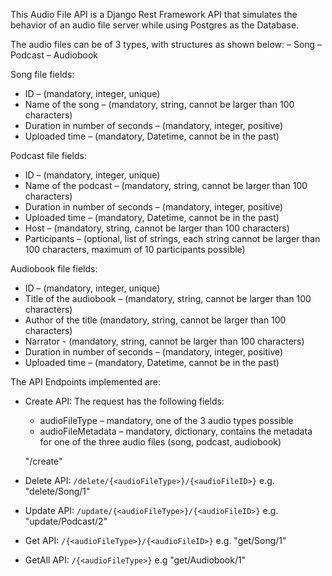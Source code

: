 This Audio File API is a Django Rest Framework API that simulates the behavior of an audio file server
while using Postgres as the Database.

The audio files can be of 3 types, with structures as shown below:
– Song
– Podcast
– Audiobook

Song file fields:
- ID – (mandatory, integer, unique)
- Name of the song – (mandatory, string, cannot be larger than 100
characters)
- Duration in number of seconds – (mandatory, integer, positive)
- Uploaded time – (mandatory, Datetime, cannot be in the past)

Podcast file fields:
- ID – (mandatory, integer, unique)
- Name of the podcast – (mandatory, string, cannot be larger than 100
characters)
- Duration in number of seconds – (mandatory, integer, positive)
- Uploaded time – (mandatory, Datetime, cannot be in the past)
- Host – (mandatory, string, cannot be larger than 100 characters)
- Participants – (optional, list of strings, each string cannot be larger than
100 characters, maximum of 10 participants possible)

Audiobook file fields:
- ID – (mandatory, integer, unique)
- Title of the audiobook – (mandatory, string, cannot be larger than 100
characters)
- Author of the title (mandatory, string, cannot be larger than 100
characters)
- Narrator - (mandatory, string, cannot be larger than 100 characters)
- Duration in number of seconds – (mandatory, integer, positive)
- Uploaded time – (mandatory, Datetime, cannot be in the past)

The API Endpoints implemented are:
- Create API:
    The request has the following fields:
    - audioFileType – mandatory, one of the 3 audio types possible
    - audioFileMetadata – mandatory, dictionary, contains the metadata for one
    of the three audio files (song, podcast, audiobook)

    "/create" 

- Delete API:
    `/delete/{<audioFileType>}/{<audioFileID>}` e.g. "delete/Song/1"

- Update API:
    `/update/{<audioFileType>}/{<audioFileID>}` e.g. "update/Podcast/2"

- Get API:
    `/{<audioFileType>}/{<audioFileID>}` e.g. "get/Song/1"

- GetAll API:
    `/{<audioFileType>}` e.g "get/Audiobook/1"


